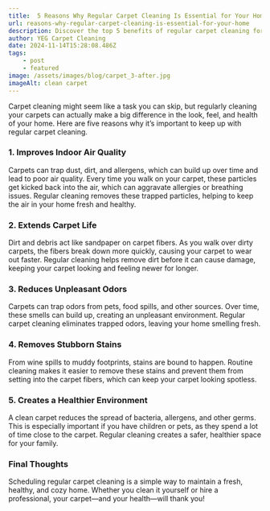 ```yaml
---
title:  5 Reasons Why Regular Carpet Cleaning Is Essential for Your Home
url: reasons-why-regular-carpet-cleaning-is-essential-for-your-home
description: Discover the top 5 benefits of regular carpet cleaning for a cleaner, healthier home. From improving air quality to extending carpet life, see why routine cleaning is worth it!
author: YEG Carpet Cleaning
date: 2024-11-14T15:28:08.486Z
tags:
    - post
    - featured
image: /assets/images/blog/carpet_3-after.jpg
imageAlt: clean carpet
---
```


Carpet cleaning might seem like a task you can skip, but regularly cleaning your carpets can actually make a big difference in the look, feel, and health of your home. Here are five reasons why it’s important to keep up with regular carpet cleaning.

### 1. Improves Indoor Air Quality

Carpets can trap dust, dirt, and allergens, which can build up over time and lead to poor air quality. Every time you walk on your carpet, these particles get kicked back into the air, which can aggravate allergies or breathing issues. Regular cleaning removes these trapped particles, helping to keep the air in your home fresh and healthy.

### 2. Extends Carpet Life

Dirt and debris act like sandpaper on carpet fibers. As you walk over dirty carpets, the fibers break down more quickly, causing your carpet to wear out faster. Regular cleaning helps remove dirt before it can cause damage, keeping your carpet looking and feeling newer for longer.

### 3. Reduces Unpleasant Odors

Carpets can trap odors from pets, food spills, and other sources. Over time, these smells can build up, creating an unpleasant environment. Regular carpet cleaning eliminates trapped odors, leaving your home smelling fresh.

### 4. Removes Stubborn Stains

From wine spills to muddy footprints, stains are bound to happen. Routine cleaning makes it easier to remove these stains and prevent them from setting into the carpet fibers, which can keep your carpet looking spotless.

### 5. Creates a Healthier Environment

A clean carpet reduces the spread of bacteria, allergens, and other germs. This is especially important if you have children or pets, as they spend a lot of time close to the carpet. Regular cleaning creates a safer, healthier space for your family.

### Final Thoughts

Scheduling regular carpet cleaning is a simple way to maintain a fresh, healthy, and cozy home. Whether you clean it yourself or hire a professional, your carpet—and your health—will thank you!